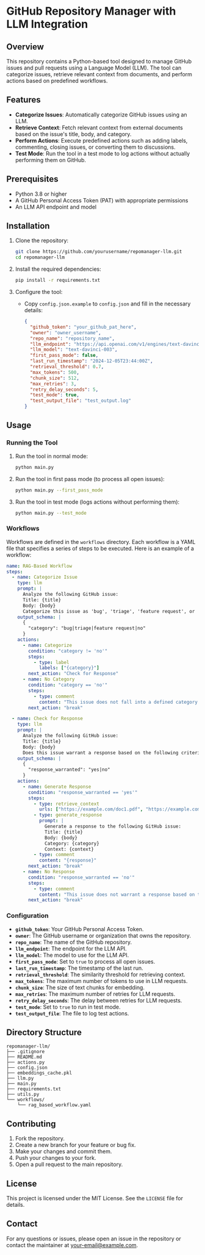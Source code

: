 # GitHub Repository Manager with LLM Integration

## Overview

This repository contains a Python-based tool designed to manage GitHub issues and pull requests using a Language Model (LLM). The tool can categorize issues, retrieve relevant context from documents, and perform actions based on predefined workflows.

## Features

- **Categorize Issues**: Automatically categorize GitHub issues using an LLM.
- **Retrieve Context**: Fetch relevant context from external documents based on the issue's title, body, and category.
- **Perform Actions**: Execute predefined actions such as adding labels, commenting, closing issues, or converting them to discussions.
- **Test Mode**: Run the tool in a test mode to log actions without actually performing them on GitHub.

## Prerequisites

- Python 3.8 or higher
- A GitHub Personal Access Token (PAT) with appropriate permissions
- An LLM API endpoint and model

## Installation

1. Clone the repository:
   ```bash
   git clone https://github.com/yourusername/repomanager-llm.git
   cd repomanager-llm
   ```

2. Install the required dependencies:
   ```bash
   pip install -r requirements.txt
   ```

3. Configure the tool:
   - Copy `config.json.example` to `config.json` and fill in the necessary details:
     ```json
     {
       "github_token": "your_github_pat_here",
       "owner": "owner_username",
       "repo_name": "repository_name",
       "llm_endpoint": "https://api.openai.com/v1/engines/text-davinci-003/completions",
       "llm_model": "text-davinci-003",
       "first_pass_mode": false,
       "last_run_timestamp": "2024-12-05T23:44:00Z",
       "retrieval_threshold": 0.7,
       "max_tokens": 500,
       "chunk_size": 512,
       "max_retries": 3,
       "retry_delay_seconds": 5,
       "test_mode": true,
       "test_output_file": "test_output.log"
     }
     ```

## Usage

### Running the Tool

1. Run the tool in normal mode:
   ```bash
   python main.py
   ```

2. Run the tool in first pass mode (to process all open issues):
   ```bash
   python main.py --first_pass_mode
   ```

3. Run the tool in test mode (logs actions without performing them):
   ```bash
   python main.py --test_mode
   ```

### Workflows

Workflows are defined in the `workflows` directory. Each workflow is a YAML file that specifies a series of steps to be executed. Here is an example of a workflow:

```yaml
name: RAG-Based Workflow
steps:
  - name: Categorize Issue
    type: llm
    prompt: |
      Analyze the following GitHub issue:
      Title: {title}
      Body: {body}
      Categorize this issue as 'bug', 'triage', 'feature request', or 'no'. Respond with a JSON object containing only a "category" key with a value from the above list.
    output_schema: |
      {
        "category": "bug|triage|feature request|no"
      }
    actions:
      - name: Categorize
        condition: "category != 'no'"
        steps:
          - type: label
            labels: ["{category}"]
        next_action: "Check for Response"
      - name: No Category
        condition: "category == 'no'"
        steps:
          - type: comment
            content: "This issue does not fall into a defined category. Please provide more details."
        next_action: "break"

  - name: Check for Response
    type: llm
    prompt: |
      Analyze the following GitHub issue:
      Title: {title}
      Body: {body}
      Does this issue warrant a response based on the following criteria: [list of criteria]. Respond with a JSON object containing only a "response_warranted" key with a value of "yes" or "no".
    output_schema: |
      {
        "response_warranted": "yes|no"
      }
    actions:
      - name: Generate Response
        condition: "response_warranted == 'yes'"
        steps:
          - type: retrieve_context
            urls: ["https://example.com/doc1.pdf", "https://example.com/doc2.pdf"]
          - type: generate_response
            prompt: |
              Generate a response to the following GitHub issue:
              Title: {title}
              Body: {body}
              Category: {category}
              Context: {context}
          - type: comment
            content: "{response}"
        next_action: "break"
      - name: No Response
        condition: "response_warranted == 'no'"
        steps:
          - type: comment
            content: "This issue does not warrant a response based on the defined criteria."
        next_action: "break"
```

### Configuration

- **`github_token`**: Your GitHub Personal Access Token.
- **`owner`**: The GitHub username or organization that owns the repository.
- **`repo_name`**: The name of the GitHub repository.
- **`llm_endpoint`**: The endpoint for the LLM API.
- **`llm_model`**: The model to use for the LLM API.
- **`first_pass_mode`**: Set to `true` to process all open issues.
- **`last_run_timestamp`**: The timestamp of the last run.
- **`retrieval_threshold`**: The similarity threshold for retrieving context.
- **`max_tokens`**: The maximum number of tokens to use in LLM requests.
- **`chunk_size`**: The size of text chunks for embedding.
- **`max_retries`**: The maximum number of retries for LLM requests.
- **`retry_delay_seconds`**: The delay between retries for LLM requests.
- **`test_mode`**: Set to `true` to run in test mode.
- **`test_output_file`**: The file to log test actions.

## Directory Structure

```
repomanager-llm/
├── .gitignore
├── README.md
├── actions.py
├── config.json
├── embeddings_cache.pkl
├── llm.py
├── main.py
├── requirements.txt
├── utils.py
└── workflows/
    └── rag_based_workflow.yaml
```

## Contributing

1. Fork the repository.
2. Create a new branch for your feature or bug fix.
3. Make your changes and commit them.
4. Push your changes to your fork.
5. Open a pull request to the main repository.

## License

This project is licensed under the MIT License. See the `LICENSE` file for details.

## Contact

For any questions or issues, please open an issue in the repository or contact the maintainer at [your-email@example.com](mailto:your-email@example.com).
